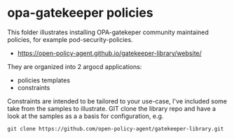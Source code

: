 <!---
Copyright (c) [2024] Fergal Somers
Licensed under the Apache License, Version 2.0 (the "License");
you may not use this file except in compliance with the License.
You may obtain a copy of the License at

     http://www.apache.org/licenses/LICENSE-2.0
 
 Unless required by applicable law or agreed to in writing, software
 distributed under the License is distributed on an "AS IS" BASIS,
 WITHOUT WARRANTIES OR CONDITIONS OF ANY KIND, either express or implied.
 See the License for the specific language governing permissions and
 limitations under the License.
-->

# opa-gatekeeper policies

This folder illustrates installing OPA-gatekeper community maintained policies, for example pod-security-policies. 

- https://open-policy-agent.github.io/gatekeeper-library/website/

They are organized into 2 argocd applications:
- policies templates
- constraints

Constraints are intended to be tailored to your use-case, I've included some take from the samples to illustrate. GIT clone the library repo and have a look at the samples as a a basis for configuration, e.g. 

```
git clone https://github.com/open-policy-agent/gatekeeper-library.git
```
